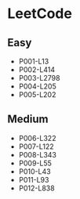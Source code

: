 # LeetCode

## Easy

- P001-L13
- P002-L414
- P003-L2798
- P004-L205
- P005-L202

## Medium

- P006-L322
- P007-L122
- P008-L343
- P009-L55
- P010-L43
- P011-L93
- P012-L838
